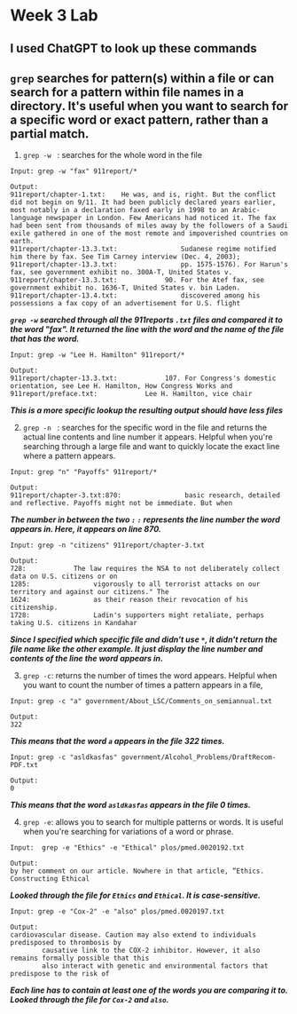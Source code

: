 # Week 3 Lab 

I used ChatGPT to look up these commands
-
##  **```grep``` searches for pattern(s) within a file or can search for a pattern within file names in a directory. It's useful when you want to search for a specific word or exact pattern, rather than a partial match.** 



1. ```grep -w ``` : searches for the whole word in the file 
``` Ex. 
Input: grep -w "fax" 911report/*

Output: 
911report/chapter-1.txt:    He was, and is, right. But the conflict did not begin on 9/11. It had been publicly declared years earlier, most notably in a declaration faxed early in 1998 to an Arabic-language newspaper in London. Few Americans had noticed it. The fax had been sent from thousands of miles away by the followers of a Saudi exile gathered in one of the most remote and impoverished countries on earth.
911report/chapter-13.3.txt:                Sudanese regime notified him there by fax. See Tim Carney interview (Dec. 4, 2003);
911report/chapter-13.3.txt:                pp. 1575-1576). For Harun's fax, see government exhibit no. 300A-T, United States v.
911report/chapter-13.3.txt:            90. For the Atef fax, see government exhibit no. 1636-T, United States v. bin Laden.
911report/chapter-13.4.txt:                discovered among his possessions a fax copy of an advertisement for U.S. flight
```

***```grep -w``` searched through all the 911reports ```.txt``` files and compared it to the word "fax". It returned the line with the word and the name of the file that has the word.*** 

```Ex. 
Input: grep -w "Lee H. Hamilton" 911report/*

Output:
911report/chapter-13.3.txt:            107. For Congress's domestic orientation, see Lee H. Hamilton, How Congress Works and
911report/preface.txt:            Lee H. Hamilton, vice chair
```
***This is a more specific lookup the resulting output should have less files***

2. ```grep -n ``` : searches for the specific word in the file and returns the actual line contents and line number it appears. Helpful when you're  searching through a large file and want to quickly locate the exact line where a pattern appears.
``` Ex.
Input: grep "n" "Payoffs" 911report/*

Output: 
911report/chapter-3.txt:870:                basic research, detailed and reflective. Payoffs might not be immediate. But when
```
***The number in between the two ```:``` ```:``` represents the line number the word appears in. Here, it appears on line 870.***
```
Input: grep -n "citizens" 911report/chapter-3.txt 

Output:
728:            The law requires the NSA to not deliberately collect data on U.S. citizens or on
1285:                vigorously to all terrorist attacks on our territory and against our citizens." The
1624:                as their reason their revocation of his citizenship.
1728:                Ladin's supporters might retaliate, perhaps taking U.S. citizens in Kandahar
```
***Since I specified which specific file and didn't use ```*```, it didn't return the file name like the other example. It just display the line number and contents of the line the word appears in.***

3. ``` grep -c ```: returns the number of times the word appears. Helpful when you want to count the number of times a pattern appears in a file,
```
Input: grep -c "a" government/About_LSC/Comments_on_semiannual.txt 

Output: 
322
```
***This means that the word ```a``` appears in the file 322 times.***

```
Input: grep -c "asldkasfas" government/Alcohol_Problems/DraftRecom-PDF.txt 

Output: 
0
```
***This means that the word ```asldkasfas``` appears in the file 0 times.***

4. ```grep -e```: allows you to search for multiple patterns or words. It is useful when you're searching for variations of a word or phrase. 
``` 
Input:  grep -e "Ethics" -e "Ethical" plos/pmed.0020192.txt

Output: 
by her comment on our article. Nowhere in that article, “Ethics. Constructing Ethical
```
***Looked through the file for ```Ethics``` and ```Ethical```. It is case-sensitive.***

```
Input: grep -e "Cox-2" -e "also" plos/pmed.0020197.txt

Output: 
cardiovascular disease. Caution may also extend to individuals predisposed to thrombosis by
        causative link to the COX-2 inhibitor. However, it also remains formally possible that this
        also interact with genetic and environmental factors that predispose to the risk of
```
***Each line has to contain at least one of the words you are comparing it to. Looked through the file for ```Cox-2``` and ```also```.***
